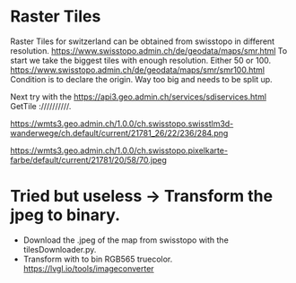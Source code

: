 # Raster Tiles
Raster Tiles for switzerland can be obtained from swisstopo in different resolution.
https://www.swisstopo.admin.ch/de/geodata/maps/smr.html
To start we take the biggest tiles with enough resolution.
Either 50 or 100.
https://www.swisstopo.admin.ch/de/geodata/maps/smr/smr100.html
Condition is to declare the origin.
Way too big and needs to be split up.

Next try with the https://api3.geo.admin.ch/services/sdiservices.html
GetTile
<Scheme>://<ServerName>/<ProtocoleVersion>/<LayerName>/<Stylename>/<Time>/<TileMatrixSet>/<TileSetId>/<TileRow>/<TileCol>.<FormatExtension>

https://wmts3.geo.admin.ch/1.0.0/ch.swisstopo.swisstlm3d-wanderwege/ch.default/current/21781_26/22/236/284.png

https://wmts3.geo.admin.ch/1.0.0/ch.swisstopo.pixelkarte-farbe/default/current/21781/20/58/70.jpeg

# Tried but useless -> Transform the jpeg to binary.
* Download the .jpeg of the map from swisstopo with the tilesDownloader.py.
* Transform with to bin RGB565 truecolor. https://lvgl.io/tools/imageconverter